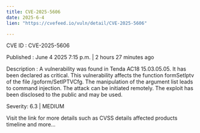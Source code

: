```yaml
---
title: CVE-2025-5606
date: 2025-6-4
lien: "https://cvefeed.io/vuln/detail/CVE-2025-5606"

---
```


CVE ID : CVE-2025-5606

Published :  June 4
2025
7:15 p.m. | 2 hours
27 minutes ago

Description : A vulnerability was found in Tenda AC18 15.03.05.05. It has been declared as critical. This vulnerability affects the function formSetIptv of the file /goform/SetIPTVCfg. The manipulation of the argument list leads to command injection. The attack can be initiated remotely. The exploit has been disclosed to the public and may be used.

Severity: 6.3 | MEDIUM

Visit the link for more details
such as CVSS details
affected products
timeline
and more...
